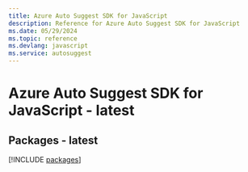 ```yaml
---
title: Azure Auto Suggest SDK for JavaScript
description: Reference for Azure Auto Suggest SDK for JavaScript
ms.date: 05/29/2024
ms.topic: reference
ms.devlang: javascript
ms.service: autosuggest
---
```

# Azure Auto Suggest SDK for JavaScript - latest
## Packages - latest
[!INCLUDE [packages](auto-suggest-index.md)]
